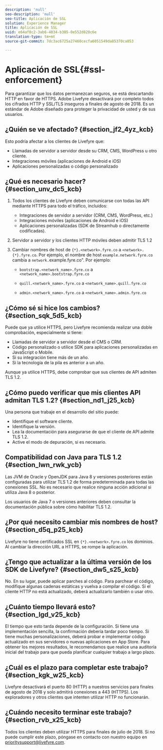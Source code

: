 ```yaml
---
description: 'null'
seo-description: 'null'
seo-title: Aplicación de SSL
solution: Experience Manager
title: Aplicación de SSL
uuid: e64af8c2-3ab6-4034-b385-0e552d828c6e
translation-type: tm+mt
source-git-commit: 7dc3ac6725a27460cecfa6051549da85370ca053

---
```



# Aplicación de SSL{#ssl-enforcement}

Para garantizar que los datos permanezcan seguros, se está descartando HTTP en favor de HTTPS. Adobe Livefyre desactivará por completo todos los cifrados HTTP y SSL/TLS inseguros a finales de agosto de 2018. Es un estándar de Adobe diseñado para proteger la privacidad de usted y de sus usuarios.

## ¿Quién se ve afectado? {#section_jf2_4yz_kcb}

Esto podría afectar a los clientes de Livefyre que:

* Llamadas de servidor a servidor desde su CRM, CMS, WordPress u otro cliente.
* Integraciones móviles (aplicaciones de Android e iOS)
* Aplicaciones personalizadas o código personalizado

## ¿Qué es necesario hacer?{#section_unv_dc5_kcb}

1. Todos los clientes de Livefyre deben comunicarse con todas las API mediante HTTPS para todo el tráfico, incluidos:

   * Integraciones de servidor a servidor (CRM, CMS, WordPress, etc.)
   * Integraciones móviles (aplicaciones de Android e iOS)
   * Aplicaciones personalizadas (SDK de Streamhub o directamente codificadas).

1. Servidor a servidor y los clientes HTTP móviles deben admitir TLS 1.2
1. Cambiar nombres de host de `{*}.<network>.fyre.co` a `<network>.{*}.fyre.co`. Por ejemplo, el nombre de host `example.network.fyre.co` cambia a `network.`example.fyre.co". Por ejemplo:

   * `bootstrap.<network_name>.fyre.co` a `<network_name>.bootstrap.fyre.co`

   * `quill.<network_name>.fyre.co` a `<network_name>.quill.fyre.co`

   * `admin.<network_name>.fyre.co` a `<network_name>.admin.fyre.co`

## ¿Cómo sé si hice los cambios? {#section_sqk_5d5_kcb}

Puede que ya utilice HTTPS, pero Livefyre recomienda realizar una doble comprobación, especialmente si tiene:

* Llamadas de servidor a servidor desde el CMS o CRM.
* Código personalizado o utilice SDK para aplicaciones personalizadas en JavaScript o Mobile.
* Si su integración tiene más de un año.
* Si la tecnología de la pila es anterior a un año.

Aunque ya utilice HTTPS, debe comprobar que sus clientes de API admiten TLS 1.2.

## ¿Cómo puedo verificar que mis clientes API admitan TLS 1.2? {#section_nd1_j25_kcb}

Una persona que trabaje en el desarrollo del sitio puede:

* Identifique el software cliente.
* Identifique la versión.
* Lea la documentación para asegurarse de que el cliente de API admite TLS 1.2.
* Active el modo de depuración, si es necesario.

## Compatibilidad con Java para TLS 1.2 {#section_lwn_rwk_ycb}

Las JVM de Oracle y OpenJDK para Java 8 y versiones posteriores están configuradas para utilizar TLS 1.2 de forma predeterminada para todas las conexiones SSL. No es necesario que realice ninguna acción adicional si utiliza Java 8 o posterior.

Los usuarios de Java 7 o versiones anteriores deben consultar la documentación pública sobre cómo habilitar TLS 1.2.

## ¿Por qué necesito cambiar mis nombres de host? {#section_d5q_p25_kcb}

Livefyre no tiene certificados SSL en `{*}.<network>.fyre.co` los dominios. Al cambiar la dirección URL a HTTPS, se rompe la aplicación.

## ¿Tengo que actualizar a la última versión de los SDK de Livefyre? {#section_dw5_s25_kcb}

No. En su lugar, puede aplicar parches al código. Para parchear el código, modifique algunas cadenas estáticas y vuelva a compilar el código. Si el cliente HTTP no está actualizado, deberá actualizarlo también o usar otro.

## ¿Cuánto tiempo llevará esto? {#section_lgd_v25_kcb}

El tiempo que esto tarda depende de la configuración. Si tiene una implementación sencilla, la confirmación debería tardar poco tiempo. Si tiene muchas personalizaciones, deberá probar e implementar código actualizado en sus servidores o nuevas aplicaciones en App Store. Para obtener los mejores resultados, le recomendamos que realice una auditoría inicial del trabajo para que pueda planificar cualquier trabajo a largo plazo.

## ¿Cuál es el plazo para completar este trabajo? {#section_kgk_w25_kcb}

Livefyre desactivará el puerto 80 (HTTP) a nuestros servicios para finales de agosto de 2018 y solo admitirá conexiones a 443 (HTTPS). Los exploradores y otros clientes que intenten utilizar HTTP no funcionarán.

## ¿Cuándo necesito terminar este trabajo? {#section_rvb_x25_kcb}

Todos los clientes deben utilizar HTTPS para finales de julio de 2018. Si no puede cumplir este plazo, póngase en contacto con nuestro equipo en prioritysupport@livefyre.com.
